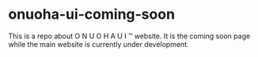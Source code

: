 # onuoha-ui-coming-soon
This is a repo about O N U O H A U I ™ website. It is the coming soon page while the main website is currently under development.

